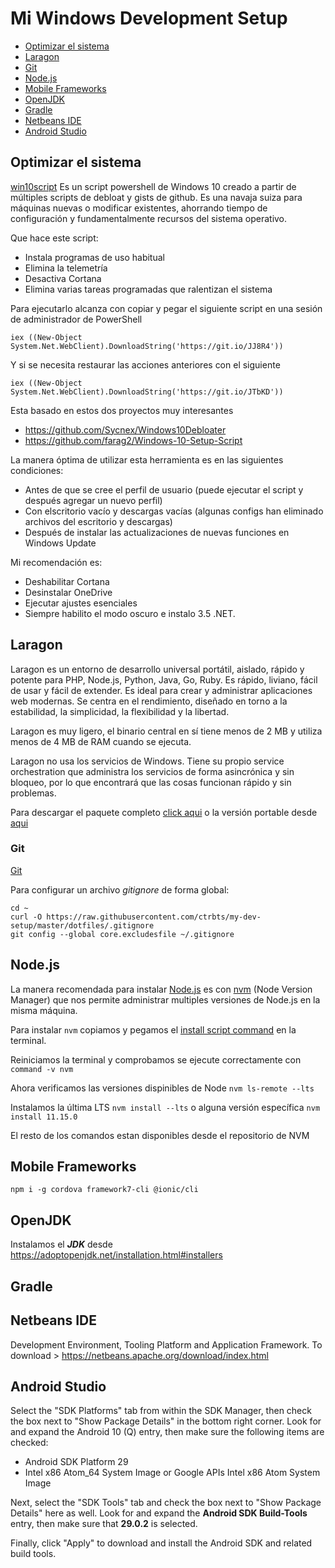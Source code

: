 # Mi Windows Development Setup

- [Optimizar el sistema](#optimizar-el-sistema)
- [Laragon](#laragon)
- [Git](#git)
- [Node.js](#node.js)
- [Mobile Frameworks](#mobile-frameworks)
- [OpenJDK](#openjdk)
- [Gradle](#gradle)
- [Netbeans IDE](#netbeans-ide)
- [Android Studio](#android-studio)

  
## Optimizar el sistema

[win10script](https://github.com/ChrisTitusTech/win10script) Es un script powershell de Windows 10 creado a partir de múltiples scripts de debloat y gists de github. Es una navaja suiza para máquinas nuevas o modificar existentes, ahorrando tiempo de configuración y fundamentalmente recursos del sistema operativo.

Que hace este script:
- Instala programas de uso habitual
- Elimina la telemetría
- Desactiva Cortana
- Elimina varias tareas programadas que ralentizan el sistema

Para ejecutarlo alcanza con copiar y pegar el siguiente script en una sesión de administrador de PowerShell

    iex ((New-Object System.Net.WebClient).DownloadString('https://git.io/JJ8R4'))

Y si se necesita restaurar las acciones anteriores con el siguiente

    iex ((New-Object System.Net.WebClient).DownloadString('https://git.io/JTbKD'))

Esta basado en estos dos proyectos muy interesantes
- https://github.com/Sycnex/Windows10Debloater
- https://github.com/farag2/Windows-10-Setup-Script

La manera óptima de utilizar esta herramienta es en las siguientes condiciones:
- Antes de que se cree el perfil de usuario (puede ejecutar el script y después agregar un nuevo perfil)
- Con elscritorio vacío y descargas vacías (algunas configs han eliminado archivos del escritorio y descargas)
- Después de instalar las actualizaciones de nuevas funciones en Windows Update

Mi recomendación es:
- Deshabilitar Cortana
- Desinstalar OneDrive
- Ejecutar ajustes esenciales
- Siempre habilito el modo oscuro e instalo 3.5 .NET.


## Laragon
Laragon es un entorno de desarrollo universal portátil, aislado, rápido y potente para PHP, Node.js, Python, Java, Go, Ruby. Es rápido, liviano, fácil de usar y fácil de extender. Es ideal para crear y administrar aplicaciones web modernas. Se centra en el rendimiento, diseñado en torno a la estabilidad, la simplicidad, la flexibilidad y la libertad. 

Laragon es muy ligero, el binario central en sí tiene menos de 2 MB y utiliza menos de 4 MB de RAM cuando se ejecuta.

Laragon no usa los servicios de Windows. Tiene su propio service orchestration que administra los servicios de forma asincrónica y sin bloqueo, por lo que encontrará que las cosas funcionan rápido y sin problemas.

Para descargar el paquete completo [click aqui](https://github.com/leokhoa/laragon/releases/download/5.0.0/laragon-wamp.exe) o la versión portable desde [
aqui](https://github.com/leokhoa/laragon/releases/download/5.0.0/laragon-portable.zip)

### Git

[Git](https://git-scm.com/)

Para configurar un archivo *gitignore* de forma global:

  ```
  cd ~
  curl -O https://raw.githubusercontent.com/ctrbts/my-dev-setup/master/dotfiles/.gitignore
  git config --global core.excludesfile ~/.gitignore
  ```

## Node.js

La manera recomendada para instalar [Node.js](http://nodejs.org/) es con [nvm](https://github.com/creationix/nvm) (Node Version Manager) que nos permite administrar multiples versiones de Node.js en la misma máquina.

Para instalar `nvm` copiamos y pegamos el [install script command](https://github.com/creationix/nvm#install--update-script) en la terminal.

Reiniciamos la terminal y comprobamos se ejecute correctamente con `command -v nvm`

Ahora verificamos las versiones dispinibles de Node `nvm ls-remote --lts`

Instalamos la última LTS `nvm install --lts` o alguna versión específica `nvm install 11.15.0`

El resto de los comandos estan disponibles desde el repositorio de NVM


## Mobile Frameworks

`npm i -g cordova framework7-cli @ionic/cli`


## OpenJDK

Instalamos el ***JDK*** desde https://adoptopenjdk.net/installation.html#installers

## Gradle

## Netbeans IDE

Development Environment, Tooling Platform and Application Framework.
To download > https://netbeans.apache.org/download/index.html

## Android Studio

Select the "SDK Platforms" tab from within the SDK Manager, then check the box next to "Show Package Details" in the bottom right corner. Look for and expand the Android 10 (Q) entry, then make sure the following items are checked:

- Android SDK Platform 29
- Intel x86 Atom_64 System Image or Google APIs Intel x86 Atom System Image

Next, select the "SDK Tools" tab and check the box next to "Show Package Details" here as well. Look for and expand the **Android SDK Build-Tools** entry, then make sure that **29.0.2** is selected.

Finally, click "Apply" to download and install the Android SDK and related build tools.

